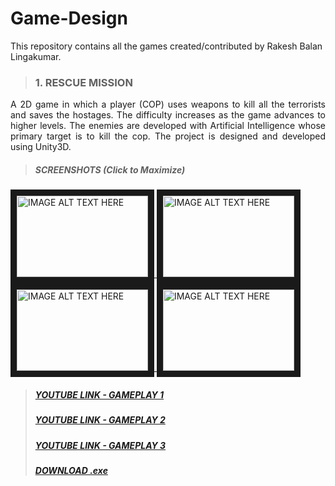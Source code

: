 # Game-Design
This repository contains all the games created/contributed by Rakesh Balan Lingakumar.

> ### 1. RESCUE MISSION
<p align="justify">A 2D game in which a player (COP) uses weapons to kill all the terrorists and saves the hostages. The difficulty increases as the game advances to higher levels. The enemies are developed with Artificial Intelligence whose primary target is to kill the cop. The project is designed and developed using Unity3D.</p>


> ##### SCREENSHOTS (Click to Maximize)

<a href="https://github.com/rlingaku/Game-Design/blob/master/Game_Rescue-Mission_Unity3D/Screenshot/front.png" target="_blank">
<img src="https://github.com/rlingaku/Game-Design/blob/master/Game_Rescue-Mission_Unity3D/Screenshot/front.png" 
alt="IMAGE ALT TEXT HERE" width="210" height="130" border="10" /></a><a href="https://github.com/rlingaku/Game-Design/blob/master/Game_Rescue-Mission_Unity3D/Screenshot/BombActivated.png" target="_blank">
<img src="https://github.com/rlingaku/Game-Design/blob/master/Game_Rescue-Mission_Unity3D/Screenshot/BombActivated.png" 
alt="IMAGE ALT TEXT HERE" width="210" height="130" border="10" /></a><a href="https://github.com/rlingaku/Game-Design/blob/master/Game_Rescue-Mission_Unity3D/Screenshot/BombDeactivated.png" target="_blank">
<img src="https://github.com/rlingaku/Game-Design/blob/master/Game_Rescue-Mission_Unity3D/Screenshot/BombDeactivated.png" 
alt="IMAGE ALT TEXT HERE" width="210" height="130" border="10" /></a><a href="https://github.com/rlingaku/Game-Design/blob/master/Game_Rescue-Mission_Unity3D/Screenshot/KillTerrorist.png" target="_blank">
<img src="https://github.com/rlingaku/Game-Design/blob/master/Game_Rescue-Mission_Unity3D/Screenshot/KillTerrorist.png" 
alt="IMAGE ALT TEXT HERE" width="210" height="130" border="10" /></a>   


> ##### [YOUTUBE LINK - GAMEPLAY 1](http://www.youtube.com/watch?feature=player_embedded&v=UWyWQV5Jqao)
> ##### [YOUTUBE LINK - GAMEPLAY 2](http://www.youtube.com/watch?feature=player_embedded&v=D5-q1Z_vjhw)
> ##### [YOUTUBE LINK - GAMEPLAY 3](http://www.youtube.com/watch?feature=player_embedded&v=0rc66RlLA8s)
> ##### [DOWNLOAD .exe](https://github.com/rlingaku/Game-Design/blob/master/Game_Rescue-Mission_Unity3D/exe_file)
<br>
<br>

